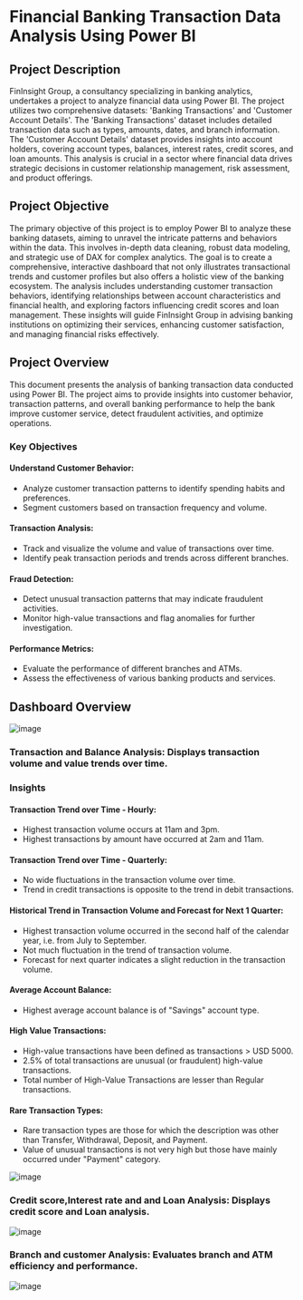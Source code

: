 # Financial Banking Transaction Data Analysis Using Power BI

## Project Description
FinInsight Group, a consultancy specializing in banking analytics, undertakes a project to analyze financial data using Power BI. The project utilizes two comprehensive datasets: 'Banking Transactions' and 'Customer Account Details'. The 'Banking Transactions' dataset includes detailed transaction data such as types, amounts, dates, and branch information. The 'Customer Account Details' dataset provides insights into account holders, covering account types, balances, interest rates, credit scores, and loan amounts. This analysis is crucial in a sector where financial data drives strategic decisions in customer relationship management, risk assessment, and product offerings.

## Project Objective
The primary objective of this project is to employ Power BI to analyze these banking datasets, aiming to unravel the intricate patterns and behaviors within the data. This involves in-depth data cleaning, robust data modeling, and strategic use of DAX for complex analytics. The goal is to create a comprehensive, interactive dashboard that not only illustrates transactional trends and customer profiles but also offers a holistic view of the banking ecosystem. The analysis includes understanding customer transaction behaviors, identifying relationships between account characteristics and financial health, and exploring factors influencing credit scores and loan management. These insights will guide FinInsight Group in advising banking institutions on optimizing their services, enhancing customer satisfaction, and managing financial risks effectively.

## Project Overview
This document presents the analysis of banking transaction data conducted using Power BI. The project aims to provide insights into customer behavior, transaction patterns, and overall banking performance to help the bank improve customer service, detect fraudulent activities, and optimize operations.



### Key Objectives
#### Understand Customer Behavior:
- Analyze customer transaction patterns to identify spending habits and preferences.
- Segment customers based on transaction frequency and volume.

#### Transaction Analysis:
- Track and visualize the volume and value of transactions over time.
- Identify peak transaction periods and trends across different branches.

#### Fraud Detection:
- Detect unusual transaction patterns that may indicate fraudulent activities.
- Monitor high-value transactions and flag anomalies for further investigation.

#### Performance Metrics:
- Evaluate the performance of different branches and ATMs.
- Assess the effectiveness of various banking products and services.



## **Dashboard Overview**
![image](https://github.com/ANDUGULA-SAI-KIRAN/PowerBI_Dashboard_on_Financial_Insights_in_Banking_Data/assets/143734802/402d3725-964a-4b84-b093-b3d4010569ad)

### **Transaction and Balance Analysis: Displays transaction volume and value trends over time.**

### Insights

#### Transaction Trend over Time - Hourly:
- Highest transaction volume occurs at 11am and 3pm. 
- Highest transactions by amount have occurred at 2am and 11am. 

#### Transaction Trend over Time - Quarterly:
- No wide fluctuations in the transaction volume over time. 
- Trend in credit transactions is opposite to the trend in debit transactions. 

#### Historical Trend in Transaction Volume and Forecast for Next 1 Quarter:
- Highest transaction volume occurred in the second half of the calendar year, i.e. from July to September. 
- Not much fluctuation in the trend of transaction volume.
- Forecast for next quarter indicates a slight reduction in the transaction volume.

#### Average Account Balance:
- Highest average account balance is of "Savings" account type.

#### High Value Transactions:
- High-value transactions have been defined as transactions > USD 5000. 
- 2.5% of total transactions are unusual (or fraudulent) high-value transactions.
- Total number of High-Value Transactions are lesser than Regular transactions.

#### Rare Transaction Types:
- Rare transaction types are those for which the description was other than Transfer, Withdrawal, Deposit, and Payment.
- Value of unusual transactions is not very high but those have mainly occurred under "Payment" category.


![image](https://github.com/ANDUGULA-SAI-KIRAN/PowerBI_Dashboard_on_Financial_Insights_in_Banking_Data/assets/143734802/ee1f115a-8177-4239-ade0-0401fc061067)

### **Credit score,Interest rate and and Loan Analysis: Displays credit score and Loan analysis.**

![image](https://github.com/ANDUGULA-SAI-KIRAN/PowerBI_Dashboard_on_Financial_Insights_in_Banking_Data/assets/143734802/6df57140-5c15-4479-9575-b993bf220b0c)

### **Branch and customer Analysis: Evaluates branch and ATM efficiency and performance.**

![image](https://github.com/ANDUGULA-SAI-KIRAN/PowerBI_Dashboard_on_Financial_Insights_in_Banking_Data/assets/143734802/01d2f76a-0a62-4188-96bf-6d5cbb40c0ae)


